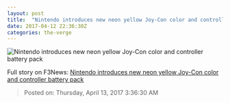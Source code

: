 ```yaml
---
layout: post
title:  "Nintendo introduces new neon yellow Joy-Con color and controller battery pack"
date: 2017-04-12 22:36:30Z
categories: the-verge
---
```


![Nintendo introduces new neon yellow Joy-Con color and controller battery pack](https://cdn0.vox-cdn.com/thumbor/9vy1OCsMvXmImoDXvaQ4tXbya8A=/0x46:2738x1586/1600x900/cdn0.vox-cdn.com/uploads/chorus_image/image/54224491/nintendo_switch_joy_con_neon_yellow_1.0.jpg)




Full story on F3News: [Nintendo introduces new neon yellow Joy-Con color and controller battery pack](http://www.f3nws.com/n/DU2ddE)

> Posted on: Thursday, April 13, 2017 3:36:30 AM
